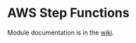 # AWS Step Functions

Module documentation is in the [wiki](https://github.com/HealthcareBlocks/hcblocks-terraform-modules-aws/wiki/step_functions).
